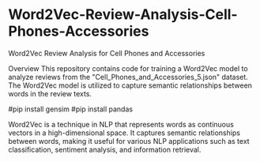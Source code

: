 # Word2Vec-Review-Analysis-Cell-Phones-Accessories
Word2Vec Review Analysis for Cell Phones and Accessories

Overview
This repository contains code for training a Word2Vec model to analyze reviews from the "Cell_Phones_and_Accessories_5.json" dataset. The Word2Vec model is utilized to capture semantic relationships between words in the review texts.

#pip install gensim
#pip install pandas

Word2Vec is a technique in NLP that represents words as continuous vectors in a high-dimensional space. It captures semantic relationships between words, making it useful for various NLP applications such as text classification, sentiment analysis, and information retrieval.
